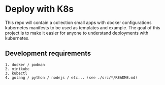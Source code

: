 # Deploy with K8s

This repo will contain a collection small apps with docker configurations kubernetes manifests to be used as templates and example. The goal of this project is to make it easier for anyone to understand deployments with kubernetes.

## Development requirements
```
1. docker / podman
2. minikube
3. kubectl
4. golang / python / nodejs / etc... (see ./src/*/README.md)
```
